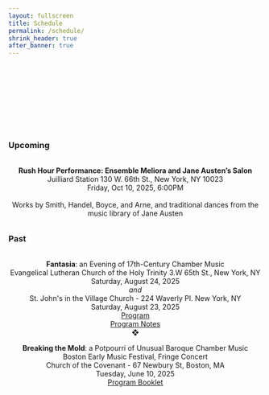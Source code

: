 ```yaml
---
layout: fullscreen
title: Schedule
permalink: /schedule/
shrink_header: true
after_banner: true
---
```


<div style="height: 8rem;"></div>

### Upcoming

<div style="text-align: center; max-width: 800px; margin: 2rem auto;">
  <p>
    <strong>Rush Hour Performance: Ensemble Meliora and Jane Austen’s Salon</strong> <br>
    Juilliard Station 130 W. 66th St., New York, NY 10023 <br>
    Friday, Oct 10, 2025, 6:00PM <br>
    <br>
    Works by Smith, Handel, Boyce, and Arne, and traditional dances from the music library of Jane Austen <br>
  </p>
</div>


### Past

<div style="text-align: center; max-width: 800px; margin: 2rem auto;">
  <p>
    <strong>Fantasia</strong>: an Evening of 17th-Century Chamber Music <br>
    Evangelical Lutheran Church of the Holy Trinity 3.W 65th St., New York, NY <br>
    Saturday, August 24, 2025 <br>
    <em>and</em> <br>
    St. John's in the Village Church - 224 Waverly Pl. New York, NY <br>
    Saturday, August 23, 2025 <br>
    <a href="https://drive.google.com/file/d/1_5D-rb6YZHDw3d3J9vgl0KQV77ChwrCi/view?usp=sharing">Program</a><br>
    <a href="https://drive.google.com/file/d/1Ou0IqHm9uwKN51Uz-gMEIz20hyR-4D-D/view?usp=sharing">Program Notes</a><br>
    &#10070; <br>
  </p>
  <p>
    <strong>Breaking the Mold</strong>: a Potpourri of Unusual Baroque Chamber Music <br>
    Boston Early Music Festival, Fringe Concert  <br>
    Church of the Covenant - 67 Newbury St, Boston, MA <br>
    Tuesday, June 10, 2025 <br>    
    <a href="https://drive.google.com/file/d/16TCgLCXEd9ZRXFPTk6t5FfU_FxQX5Kks/view?usp=sharing/">Program Booklet</a><br>
  </p>
</div>

